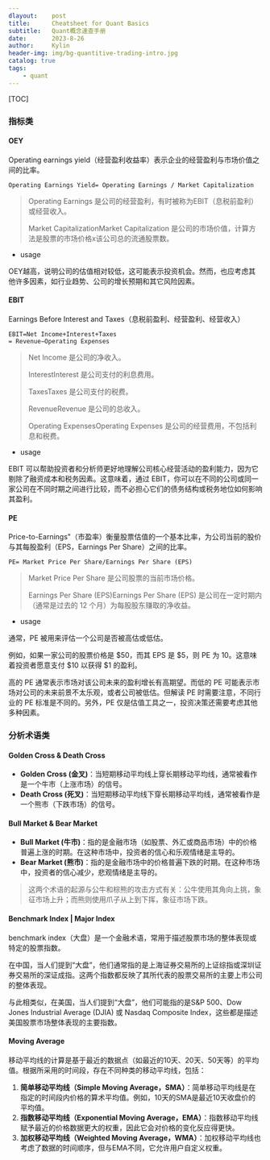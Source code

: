 ```yaml
---
dlayout:    post
title:      Cheatsheet for Quant Basics
subtitle:   Quant概念速查手册
date:       2023-8-26
author:     Kylin
header-img: img/bg-quantitive-trading-intro.jpg
catalog: true
tags:
    - quant
---
```




[TOC]



### 指标类

#### OEY

Operating earnings yield（经营盈利收益率）表示企业的经营盈利与市场价值之间的比率。

```
Operating Earnings Yield= Operating Earnings / Market Capitalization
```

> Operating Earnings 是公司的经营盈利，有时被称为EBIT（息税前盈利）或经营收入。
>
> Market CapitalizationMarket Capitalization 是公司的市场价值，计算方法是股票的市场价格x该公司总的流通股票数。

- usage

OEY越高，说明公司的估值相对较低，这可能表示投资机会。然而，也应考虑其他许多因素，如行业趋势、公司的增长预期和其它风险因素。



#### EBIT

Earnings Before Interest and Taxes（息税前盈利、经营盈利、经营收入）

```
EBIT=Net Income+Interest+Taxes
= Revenue−Operating Expenses
```

> Net Income 是公司的净收入。
>
> InterestInterest 是公司支付的利息费用。
>
> TaxesTaxes 是公司支付的税费。
>
> RevenueRevenue 是公司的总收入。
>
> Operating ExpensesOperating Expenses 是公司的经营费用，不包括利息和税费。

- usage

EBIT 可以帮助投资者和分析师更好地理解公司核心经营活动的盈利能力，因为它剔除了融资成本和税务因素。这意味着，通过 EBIT，你可以在不同的公司或同一家公司在不同时期之间进行比较，而不必担心它们的债务结构或税务地位如何影响其盈利。



#### PE

Price-to-Earnings"（市盈率）衡量股票估值的一个基本比率，为公司当前的股价与其每股盈利（EPS，Earnings Per Share）之间的比率。

```
PE= Market Price Per Share/Earnings Per Share (EPS)
```

> Market Price Per Share 是公司股票的当前市场价格。
>
> Earnings Per Share (EPS)Earnings Per Share (EPS) 是公司在一定时期内（通常是过去的 12 个月）为每股股东赚取的净收益。

- usage

通常，PE 被用来评估一个公司是否被高估或低估。

例如，如果一家公司的股票价格是 $50，而其 EPS 是 $5，则 PE 为 10。这意味着投资者愿意支付 $10 以获得 $1 的盈利。

高的 PE 通常表示市场对该公司未来的盈利增长有高期望。而低的 PE 可能表示市场对公司的未来前景不太乐观，或者公司被低估。但解读 PE 时需要注意，不同行业的 PE 标准是不同的。另外，PE 仅是估值工具之一，投资决策还需要考虑其他多种因素。



### 分析术语类

#### Golden Cross & Death Cross

- **Golden Cross (金叉)**：当短期移动平均线上穿长期移动平均线，通常被看作是一个牛市（上涨市场）的信号。
- **Death Cross (死叉)**：当短期移动平均线下穿长期移动平均线，通常被看作是一个熊市（下跌市场）的信号。



#### Bull Market & Bear Market

- **Bull Market (牛市)**：指的是金融市场（如股票、外汇或商品市场）中的价格普遍上涨的时期。在这种市场中，投资者的信心和乐观情绪是主导的。
- **Bear Market (熊市)**：指的是金融市场中的价格普遍下跌的时期。在这种市场中，投资者的信心减少，悲观情绪是主导的。

>  这两个术语的起源与公牛和棕熊的攻击方式有关：公牛使用其角向上挑，象征市场上升；而熊则使用爪子从上到下挥，象征市场下跌。



#### Benchmark Index | Major Index

benchmark index（大盘）是一个金融术语，常用于描述股票市场的整体表现或特定的股票指数。

在中国，当人们提到“大盘”，他们通常指的是上海证券交易所的上证综指或深圳证券交易所的深证成指。这两个指数都反映了其所代表的股票交易所的主要上市公司的整体表现。

与此相类似，在美国，当人们提到“大盘”，他们可能指的是S&P 500、Dow Jones Industrial Average (DJIA) 或 Nasdaq Composite Index，这些都是描述美国股票市场整体表现的主要指数。



#### Moving Average

移动平均线的计算是基于最近的数据点（如最近的10天、20天、50天等）的平均值。根据所采用的时间段，存在不同种类的移动平均线，包括：

1. **简单移动平均线（Simple Moving Average，SMA）**：简单移动平均线是在指定的时间段内价格的算术平均值。例如，10天的SMA是最近10天收盘价的平均值。
2. **指数移动平均线（Exponential Moving Average，EMA）**：指数移动平均线赋予最近的价格数据更大的权重，因此它会对价格的变化反应得更快。
3. **加权移动平均线（Weighted Moving Average，WMA）**：加权移动平均线也考虑了数据的时间顺序，但与EMA不同，它允许用户自定义权重。







